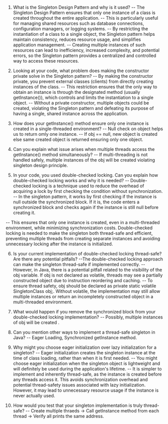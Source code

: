 
1. What is the Singleton Design Pattern and why is it used?
-- The Singleton Design Pattern ensures that only one instance of a class is created throughout the    entire application.
-- This is particularly useful for managing shared resources such as database connections, configuration managers, or logging systems.
-- By restricting the instantiation of a class to a single object, the Singleton pattern helps maintain consistency, reduces resource usage, and simplifies application management.
-- Creating multiple instances of such resources can lead to inefficiency, increased complexity, and potential errors, so the Singleton pattern provides a centralized and controlled way to access these resources.

2. Looking at your code, what problem does making the constructor private solve in the Singleton pattern?
-- By making the constructor private, you prevent external classes (clients) from directly creating instances of the class.
-- This restriction ensures that the only way to obtain an instance is through the designated method (usually getInstance()), which controls and limits the instantiation to a single object.
-- Without a private constructor, multiple objects could be created, violating the Singleton pattern and defeating its purpose of having a single, shared instance across the application.



3. How does your getInstance() method ensure only one instance is created in a single-threaded environment?
-- Null check on object helps us to return omly one instance.
-- If obj == null, new object is created else same created object is returned ensuring only one object.


4. Can you explain what issue arises when multiple threads access the getInstance() method simultaneously?
-- If multi-threading is not handled safely, multiple instances of the obj will be created violating singleton design principle.


5. In your code, you used double-checked locking. Can you explain how double-checked locking works and why it is needed?
-- Double-checked locking is a technique used to reduce the overhead of acquiring a lock by first checking the condition without synchronization. 
-- In the singleton pattern, it works by first checking if the instance is null outside the synchronized block. If it is, the code enters a synchronized block and checks again if the instance is still null before creating it. 

-- This ensures that only one instance is created, even in a multi-threaded environment, while minimizing synchronization costs. Double-checked locking is needed to make the singleton both thread-safe and efficient, preventing multiple threads from creating separate instances and avoiding unnecessary locking after the instance is initialized.


6. Is your current implementation of double-checked locking thread-safe? Are there any potential pitfalls?
--The double-checked locking approach can make the singleton thread-safe if implemented correctly. --However, in Java, there is a potential pitfall related to the visibility of the obj variable. If obj is not declared as volatile, threads may see a partially constructed object due to instruction reordering and caching. 
-- To ensure thread safety, obj should be declared as private static volatile SingletonClass obj;. Without volatile, the implementation may still allow multiple instances or return an incompletely constructed object in a multi-threaded environment.


7. What would happen if you remove the synchronized block from your double-checked locking implementation?
-- Possibly, multiple instances of obj will be created .

8. Can you mention other ways to implement a thread-safe singleton in Java?
-- Eager Loading, Synchronized getInstance method.

9. Why might you choose eager initialization over lazy initialization for a singleton?
-- Eager initialization creates the singleton instance at the time of class loading, rather than when it is first needed.
-- You might choose eager initialization when the singleton object is lightweight and will definitely be used during the application's lifetime.
-- It is simpler to implement and inherently thread-safe, as the instance is created before any threads access it. This avoids synchronization overhead and potential thread-safety issues associated with lazy initialization. However, it may lead to unnecessary resource usage if the instance is never actually used.

10. How would you test that your singleton implementation is truly thread-safe?
-- Create multiple thraeds -> Call getInstance method from each thread -> Verify all prints the same address.